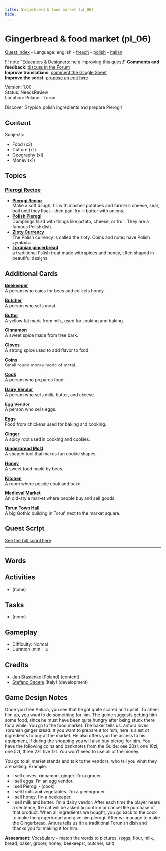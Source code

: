 ```yaml
---
title: Gingerbread & food market (pl_06)
hide:
---
```


# Gingerbread & food market (pl_06)
[Quest Index](./index.md) - Language: english - [french](./pl_06.fr.md) - [polish](./pl_06.pl.md) - [italian](./pl_06.it.md)

!!! note "Educators & Designers: help improving this quest!"
    **Comments and feedback**: [discuss in the Forum](https://antura.discourse.group/t/pl-06-gingerbread-food-market/37/1)  
    **Improve translations**: [comment the Google Sheet](https://docs.google.com/spreadsheets/d/1FPFOy8CHor5ArSg57xMuPAG7WM27-ecDOiU-OmtHgjw/edit?gid=1211829352#gid=1211829352)  
    **Improve the script**: [propose an edit here](https://github.com/vgwb/Antura/blob/main/Assets/_discover/_quests/PL_06%20Torun%20Market/PL_06%20Torun%20Market%20-%20Yarn%20Script.yarn)  

Version: 1.00  
Status: NeedsReview  
Location: Poland - Torun

Discover 5 typical polish ingredients and prepare Pierogi!

## Content
Subjects: 

  - Food (x3)
  - Culture (x1)
  - Geography (x1)
  - Money (x1)

## Topics
### [Pierogi Recipe](../topics/index.md#pierogi)

  - **[Pierogi Recipe](../cards/index.md#pierogi_recipe)**  
    Make a soft dough, fill with mashed potatoes and farmer’s cheese, seal, boil until they float—then pan-fry in butter with onions.  
  - **[Polish Pierogi](../cards/index.md#pierogi)**  
    Dumplings filled with things like potato, cheese, or fruit. They are a famous Polish dish.  
  - **[Zloty Currency](../cards/index.md#currency_zloty)**  
    The Polish currency is called the złoty. Coins and notes have Polish symbols.  
  - **[Torunian gingerbread](../cards/index.md#gingerbread)**  
    a traditional Polish treat made with spices and honey, often shaped in beautiful designs.  

## Additional Cards
**[Beekeeper](../cards/index.md#beekeeper)**  
A person who cares for bees and collects honey.  

**[Butcher](../cards/index.md#butcher)**  
A person who sells meat.  

**[Butter](../cards/index.md#butter)**  
A yellow fat made from milk, used for cooking and baking.  

**[Cinnamon](../cards/index.md#cinnamon)**  
A sweet spice made from tree bark.  

**[Cloves](../cards/index.md#cloves)**  
A strong spice used to add flavor to food.  

**[Coins](../cards/index.md#coins)**  
Small round money made of metal.  

**[Cook](../cards/index.md#cook)**  
A person who prepares food.  

**[Dairy Vendor](../cards/index.md#dairy_vendor)**  
A person who sells milk, butter, and cheese.  

**[Egg Vendor](../cards/index.md#egg_vendor)**  
A person who sells eggs.  

**[Eggs](../cards/index.md#eggs)**  
Food from chickens used for baking and cooking.  

**[Ginger](../cards/index.md#ginger)**  
A spicy root used in cooking and cookies.  

**[Gingerbread Mold](../cards/index.md#gingerbread_mold)**  
A shaped tool that makes fun cookie shapes.  

**[Honey](../cards/index.md#honey)**  
A sweet food made by bees.  

**[Kitchen](../cards/index.md#kitchen)**  
A room where people cook and bake.  

**[Medieval Market](../cards/index.md#medieval_market)**  
An old-style market where people buy and sell goods.  

**[Torun Town Hall](../cards/index.md#torun_town_hall)**  
A big Gothic building in Toruń next to the market square.  

## Quest Script

[See the full script here](./pl_06-script.md)

---

## Words
## Activities
- (none)

## Tasks
- (none)
## Gameplay
- Difficulty: Normal
- Duration (min): 10
## Credits
- [Jan Stasienko](mailto:jan.stasienko@dsw.edu.pl) (Poland) (content)
- [Stefano Cecere](https://stefanocecere.com) (Italy) (development)

## Game Design Notes

Once you free Antura, you see that he got quite scared and upset. To cheer him up, you want to do something for him. The guide suggests getting him some food, since he must have been quite hungry after being stuck there for a while. You go to the food market.
The baker tells us: Antura loves Torunian ginger bread. If you want to prepare it for him, here is a list of ingredients to buy at the market. He also offers you the access to his equipment, if during the shopping you will also buy pierogi for him. You have the following coins and banknotes from the Guide: one 20zł, one 10zł, one 5zł, three 2zł, five 1zł. You won’t need to use all of the money.

You go to all market stands and talk to the vendors, who tell you what they are selling.
Example:

- I sell cloves, cinnamon, ginger. I'm a grocer.
- I sell eggs. I’m an egg vendor.
- I sell Pierogi - (cook)
- I sell fruits and vegetables. I'm a greengrocer.
- I sell honey. I’m a beekeeper.
- I sell milk and butter. I’m a dairy vendor.
After each time the player hears a sentence, the cat will be asked to confirm or cancel the purchase of that product.
When all ingredients are bought, you go back to the cook to make the gingerbread and give him pierogi.
After we manage to make the Gingerbread, Antura tells us it’s a traditional Torunian dish and thanks you for making it for him.

**Assesment:**
Vocabulary – match the words to pictures. (eggs, flour, milk, bread, baker, grocer, honey, beekeeper, butcher, salt)

